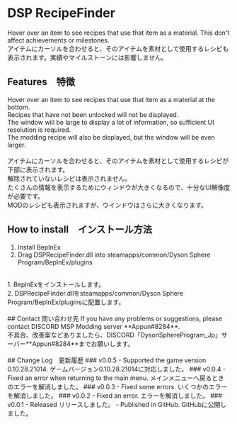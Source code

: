 # DSP RecipeFinder
Hover over an item to see recipes that use that item as a material. This don't affect achievements or milestones. <br>
アイテムにカーソルを合わせると、そのアイテムを素材として使用するレシピも表示されます。実績やマイルストーンには影響しません。<br>
## Features　特徴
Hover over an item to see recipes that use that item as a material at the bottom. <br>
Recipes that have not been unlocked will not be displayed. <br>
The window will be large to display a lot of information, so sufficient UI resolution is required.<br>
The modding recipe will also be displayed, but the window will be even larger.<br>
<br>
アイテムにカーソルを合わせると、そのアイテムを素材として使用するレシピが下部に表示されます。<br>
解除されていないレシピは表示されません。<br>
たくさんの情報を表示するためにウィンドウが大きくなるので、十分なUI解像度が必要です。<br>
MODのレシピも表示されますが、ウインドウはさらに大きくなります。<br>
## How to install　インストール方法
1. Install BepInEx<br>
2. Drag DSPRecipeFinder.dll into steamapps/common/Dyson Sphere Program/BepInEx/plugins<br>
<br>
1. BepInExをインストールします。<br>
2. DSPRecipeFinder.dllをsteamapps/common/Dyson Sphere Program/BepInEx/pluginsに配置します。<br>
<br>
## Contact 問い合わせ先
If you have any problems or suggestions, please contact DISCORD MSP Modding server **Appun#8284**.<br>
不具合、改善案などありましたら、DISCORD「DysonSphereProgram_Jp」サーバー**Appun#8284**までお願いします。<br>
<br>
## Change Log　更新履歴
### v0.0.5
- Supported the game version 0.10.28.21014. ゲームバージョン0.10.28.21014に対応しました。
### v0.0.4
- Fixed an error when returning to the main menu. メインメニューへ戻るときのエラーを解消しました。
### v0.0.3
- Fixed some errors. いくつかのエラーを解消しました。
### v0.0.2
- Fixed an error. エラーを解消しました。
### v0.0.1
- Released リリースしました。
- Published in GitHub. GitHubに公開しました。
